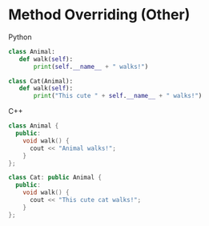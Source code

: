 
# Method Overriding (Other)

<div class="mt-4 grid grid-cols-2 gap-x-4">
<div>

Python

```python
class Animal:
   def walk(self):
       print(self.__name__ + " walks!")

class Cat(Animal):
   def walk(self):
       print("This cute " + self.__name__ + " walks!")
```

</div>
<div>

C++

```cpp
class Animal {
  public:
    void walk() {
      cout << "Animal walks!";
    }
};

class Cat: public Animal {
  public:
    void walk() {
      cout << "This cute cat walks!";
    }
};
```

</div>
</div>

